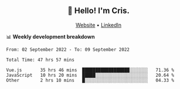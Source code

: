 
<h2 align="center">👋 Hello! I'm Cris.</h2>
<p align="center">
  <a href="https://www.criscunas.dev">Website</a> •
  <a href="https://www.linkedin.com/in/cristophercunas/">LinkedIn</a>
</p>


📊 **Weekly development breakdown**
<!--START_SECTION:waka-->

```text
From: 02 September 2022 - To: 09 September 2022

Total Time: 47 hrs 57 mins

Vue.js       35 hrs 46 mins  ██████████████████░░░░░░░   71.36 %
JavaScript   10 hrs 20 mins  █████░░░░░░░░░░░░░░░░░░░░   20.64 %
Other        2 hrs 10 mins   █░░░░░░░░░░░░░░░░░░░░░░░░   04.33 %
```

<!--END_SECTION:waka-->
